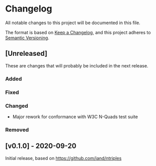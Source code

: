 # Changelog
All notable changes to this project will be documented in this file.

The format is based on [Keep a Changelog](https://keepachangelog.com/en/1.0.0/),
and this project adheres to [Semantic Versioning](https://semver.org/spec/v2.0.0.html).

## [Unreleased]

These are changes that will probably be included in the next release.

### Added

### Fixed

### Changed

 - Major rework for conformance with W3C N-Quads test suite
 
### Removed

## [v0.1.0] - 2020-09-20

Initial release, based on https://github.com/iand/ntriples
